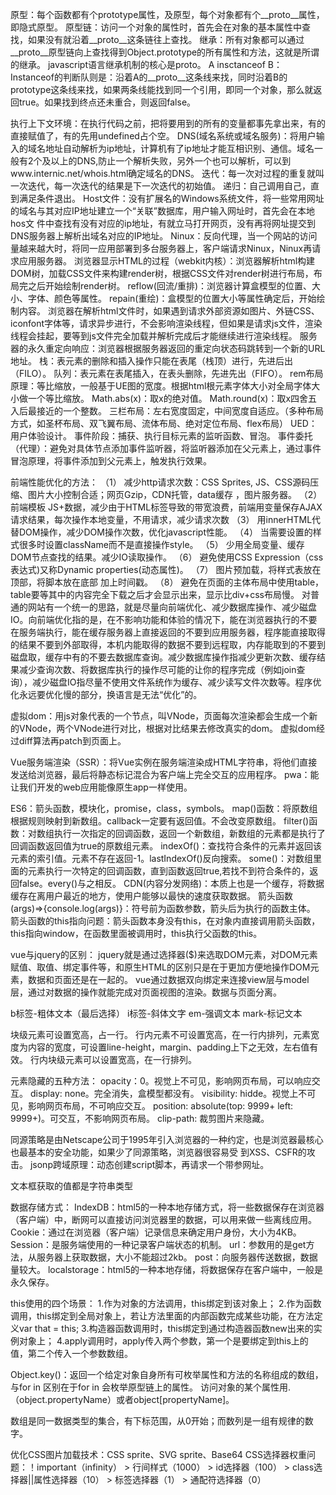原型：每个函数都有个prototype属性，及原型，每个对象都有个__proto__属性，即隐式原型。
原型链：访问一个对象的属性时，首先会在对象的基本属性中查找，如果没有就沿着__proto__这条链往上查找。
继承：所有对象都可以通过__proto__原型链向上查找得到Object.prototype的所有属性和方法，这就是所谓的继承。
javascript语言继承机制的核心是proto。
A insctanceof B：Instanceof的判断队则是：沿着A的__proto__这条线来找，同时沿着B的prototype这条线来找，如果两条线能找到同一个引用，即同一个对象，那么就返回true。如果找到终点还未重合，则返回false。

执行上下文环境：在执行代码之前，把将要用到的所有的变量都事先拿出来，有的直接赋值了，有的先用undefined占个空。
DNS(域名系统或域名服务)：将用户输入的域名地址自动解析为ip地址，计算机有了ip地址才能互相识别、通信。域名一般有2个及以上的DNS,防止一个解析失败，另外一个也可以解析，可以到www.internic.net/whois.html确定域名的DNS。
迭代：每一次对过程的重复就叫一次迭代，每一次迭代的结果是下一次迭代的初始值。
递归：自己调用自己，直到满足条件退出。
Host文件：没有扩展名的Windows系统文件，将一些常用网址的域名与其对应IP地址建立一个“关联”数据库，用户输入网址时，首先会在本地hos文           件中查找有没有对应的ip地址，有就立马打开网页，没有再将网址提交到DNS服务器上解析出域名对应的IP地址。
Ninux：反向代理，当一个网站的访问量越来越大时，将同一应用部署到多台服务器上，客户端请求Ninux，Ninux再请求应用服务器。
浏览器显示HTML的过程（webkit内核）：浏览器解析html构建DOM树，加载CSS文件来构建render树，根据CSS文件对render树进行布局，布局完之后开始绘制render树。
reflow(回流/重排)：浏览器计算盒模型的位置、大小、字体、颜色等属性。
repain(重绘)：盒模型的位置大小等属性确定后，开始绘制内容。
浏览器在解析html文件时，如果遇到请求外部资源如图片、外链CSS、iconfont字体等，请求异步进行，不会影响渲染线程，但如果是请求js文件，渲染线程会挂起，要等到js文件完全加载并解析完成后才能继续进行渲染线程。
服务器的永久重定向响应：浏览器根据服务器返回的重定向状态码跳转到一个新的URL地址。
栈：表元素的删除和插入操作只能在表尾（栈顶）进行，先进后出（FILO）。
队列：表元素在表尾插入，在表头删除，先进先出（FIFO）。
rem布局原理：等比缩放，一般基于UE图的宽度。根据html根元素字体大小对全局字体大小做一个等比缩放。
Math.abs(x)：取x的绝对值。
Math.round(x)：取x四舍五入后最接近的一个整数。
三栏布局：左右宽度固定，中间宽度自适应。（多种布局方式，如圣杯布局、双飞翼布局、流体布局、绝对定位布局、flex布局）
UED：用户体验设计。
事件阶段：捕获、执行目标元素的监听函数、冒泡。
事件委托（代理）：避免对具体节点添加事件监听器，将监听器添加在父元素上，通过事件冒泡原理，将事件添加到父元素上，触发执行效果。

前端性能优化的方法：
    （1） 减少http请求次数：CSS Sprites, JS、CSS源码压缩、图片大小控制合适；网页Gzip，CDN托管，data缓存 ，图片服务器。
    （2） 前端模板 JS+数据，减少由于HTML标签导致的带宽浪费，前端用变量保存AJAX请求结果，每次操作本地变量，不用请求，减少请求次数
    （3） 用innerHTML代替DOM操作，减少DOM操作次数，优化javascript性能。
    （4） 当需要设置的样式很多时设置className而不是直接操作style。
    （5） 少用全局变量、缓存DOM节点查找的结果。减少IO读取操作。
    （6） 避免使用CSS Expression（css表达式)又称Dynamic properties(动态属性)。
    （7） 图片预加载，将样式表放在顶部，将脚本放在底部  加上时间戳。
    （8） 避免在页面的主体布局中使用table，table要等其中的内容完全下载之后才会显示出来，显示比div+css布局慢。
    对普通的网站有一个统一的思路，就是尽量向前端优化、减少数据库操作、减少磁盘IO。向前端优化指的是，在不影响功能和体验的情况下，能在浏览器执行的不要在服务端执行，能在缓存服务器上直接返回的不要到应用服务器，程序能直接取得的结果不要到外部取得，本机内能取得的数据不要到远程取，内存能取到的不要到磁盘取，缓存中有的不要去数据库查询。减少数据库操作指减少更新次数、缓存结果减少查询次数、将数据库执行的操作尽可能的让你的程序完成（例如join查询），减少磁盘IO指尽量不使用文件系统作为缓存、减少读写文件次数等。程序优化永远要优化慢的部分，换语言是无法“优化”的。

虚拟dom：用js对象代表的一个节点，叫VNode，页面每次渲染都会生成一个新的VNode，两个VNode进行对比，根据对比结果去修改真实的dom。
虚拟dom经过diff算法再patch到页面上。

Vue服务端渲染（SSR）：将Vue实例在服务端渲染成HTML字符串，将他们直接发送给浏览器，最后将静态标记混合为客户端上完全交互的应用程序。
pwa：能让我们开发的web应用能像原生app一样使用。

ES6：箭头函数，模块化，promise，class，symbols。
map()函数：将原数组根据规则映射到新数组。callback一定要有返回值。不会改变原数组。
filter()函数：对数组执行一次指定的回调函数，返回一个新数组，新数组的元素都是执行了回调函数返回值为true的原数组元素。
indexOf()：查找符合条件的元素并返回该元素的索引值。元素不存在返回-1。lastIndexOf()反向搜索。
some()：对数组里面的元素执行一次特定的回调函数，直到函数返回true,若找不到符合条件的，返回false。every()与之相反。
CDN(内容分发网络)：本质上也是一个缓存，将数据缓存在离用户最近的地方，使用户能够以最快的速度获取数据。
箭头函数(args)=>{console.log(args)}：符号前为函数参数，箭头后为执行的函数主体。
箭头函数的this指向问题：箭头函数本身没有this，在对象内直接调用箭头函数，this指向window，在函数里面被调用时，this执行父函数的this。

vue与jquery的区别：
jquery就是通过选择器($)来选取DOM元素，对DOM元素赋值、取值、绑定事件等，和原生HTML的区别只是在于更加方便地操作DOM元素，数据和页面还是在一起的。
vue通过数据双向绑定来连接view层与model层，通过对数据的操作就能完成对页面视图的渲染。数据与页面分离。

b标签-粗体文本（最后选择）
i标签-斜体文字
em-强调文本
mark-标记文本

块级元素可设置宽高，占一行。
行内元素不可设置宽高，在一行内排列，元素宽度为内容的宽度，可设置line-height，margin、padding上下之无效，左右值有效。
行内块级元素可以设置宽高，在一行排列。

元素隐藏的五种方法：
    opacity：0。视觉上不可见，影响网页布局，可以响应交互。
    display: none。完全消失，盒模型都没有。
    visibility: hidde。视觉上不可见，影响网页布局，不可响应交互。
    position: absolute(top: 9999+ left: 9999+)。可交互，不影响网页布局。
    clip-path: 裁剪图片来隐藏。

同源策略是由Netscape公司于1995年引入浏览器的一种约定，也是浏览器最核心也最基本的安全功能，如果少了同源策略，浏览器很容易受
到XSS、CSFR的攻击。
jsonp跨域原理：动态创建script脚本，再请求一个带参网址。

文本框获取的值都是字符串类型

数据存储方式：
    IndexDB：html5的一种本地存储方式，将一些数据保存在浏览器（客户端）中，断网可以直接访问浏览器里的数据，可以用来做一些离线应用。
    Cookie：通过在浏览器（客户端）记录信息来确定用户身份，大小为4KB。
    Session：是服务端使用的一种记录客户端状态的机制。
    url：参数用的是get方法，从服务器上获取数据，大小不能超过2kb。
    post：向服务器传送数据，数据量较大。
    localstorage：html5的一种本地存储，将数据保存在客户端中，一般是永久保存。

this使用的四个场景：
    1.作为对象的方法调用，this绑定到该对象上；
    2.作为函数调用，this绑定到全局对象上，若让方法里面的内部函数完成某些功能，在方法定义var that = this;
    3.构造器函数调用时，this绑定到通过构造器函数new出来的实例对象上；
    4.apply调用时，apply传入两个参数，第一个是要绑定到this上的值，第二个传入一个参数数组。

Object.key()：返回一个给定对象自身所有可枚举属性和方法的名称组成的数组，与for in 区别在于for in 会枚举原型链上的属性。
访问对象的某个属性用.（object.propertyName）或者object[propertyName]。

数组是同一数据类型的集合，有下标范围，从0开始；而数列是一组有规律的数字。


优化CSS图片加载技术：CSS sprite、SVG sprite、Base64
CSS选择器权重问题：！important（infinity） > 行间样式（1000） > id选择器（100） > class选择器||属性选择器（10） > 标签选择器（1） > 通配符选择器（0）